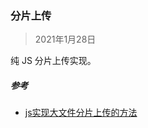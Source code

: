 ### 分片上传

> 2021年1月28日







纯 JS 分片上传实现。





##### 参考

- [js实现大文件分片上传的方法](https://www.cnblogs.com/sghy/p/9143955.html)

